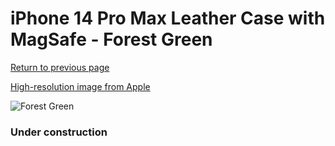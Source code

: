 # iPhone 14 Pro Max Leather Case with MagSafe - Forest Green

[Return to previous page](/iphone_14)

[High-resolution image from Apple](https://store.storeimages.cdn-apple.com/8756/as-images.apple.com/is/MPPN3?wid=4500&hei=4500&fmt=png)

<div style="width: 384px"><img src="/everyphone/MPPN3.png" alt="Forest Green"></div>

### Under construction

